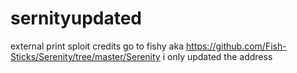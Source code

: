 # sernityupdated
external print sploit 
credits go to fishy aka https://github.com/Fish-Sticks/Serenity/tree/master/Serenity
i only updated the address
